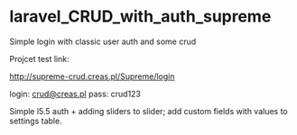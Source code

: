 # laravel_CRUD_with_auth_supreme
Simple login with classic user auth and some crud

Projcet test link:

http://supreme-crud.creas.pl/Supreme/login

login: crud@creas.pl
pass: crud123

Simple l5.5 auth + adding sliders to slider; add custom fields with values to settings table.

